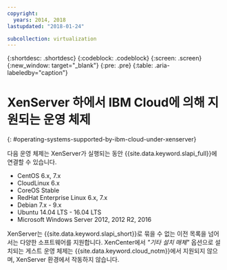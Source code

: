 ```yaml
---
copyright:
  years: 2014, 2018
lastupdated: "2018-01-24"

subcollection: virtualization
---
```

{:shortdesc: .shortdesc}
{:codeblock: .codeblock}
{:screen: .screen}
{:new_window: target="_blank"}
{:pre: .pre}
{:table: .aria-labeledby="caption"}

# XenServer 하에서 IBM Cloud에 의해 지원되는 운영 체제 
{: #operating-systems-supported-by-ibm-cloud-under-xenserver}

다음 운영 체제는 XenServer가 실행되는 동안 {{site.data.keyword.slapi_full}}에 연결할 수 있습니다.

- CentOS 6.x, 7.x
- CloudLinux 6.x
- CoreOS Stable
- RedHat Enterprise Linux 6.x, 7.x
- Debian 7.x - 9.x
- Ubuntu 14.04 LTS - 16.04 LTS
- Microsoft Windows Server 2012, 2012 R2, 2016

XenServer는 {{site.data.keyword.slapi_short}}로 묶을 수 없는 이전 목록을 넘어서는 다양한 소프트웨어를 지원합니다. XenCenter에서 *"기타 설치 매체"* 옵션으로 설치되는 게스트 운영 체제는 {{site.data.keyword.cloud_notm}}에서 지원되지 않으며, XenServer 환경에서 작동하지 않습니다. 

